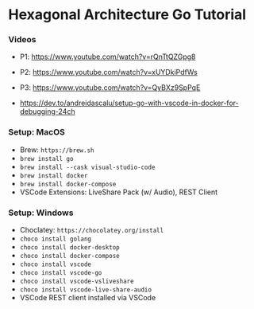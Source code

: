 # Hexagonal Architecture Go Tutorial #

### Videos ###

* P1: https://www.youtube.com/watch?v=rQnTtQZGpg8
* P2: https://www.youtube.com/watch?v=xUYDkiPdfWs
* P3: https://www.youtube.com/watch?v=QyBXz9SpPqE

* https://dev.to/andreidascalu/setup-go-with-vscode-in-docker-for-debugging-24ch


### Setup: MacOS ###

* Brew: `https://brew.sh`
* `brew install go`
* `brew install --cask visual-studio-code`
* `brew install docker`
* `brew install docker-compose`
* VSCode Extensions: LiveShare Pack (w/ Audio), REST Client

### Setup: Windows ###

* Choclatey: `https://chocolatey.org/install`
* `choco install golang`
* `choco install docker-desktop`
* `choco install docker-compose`
* `choco install vscode`
* `choco install vscode-go`
* `choco install vscode-vsliveshare`
* `choco install vscode-live-share-audio`
* VSCode REST client installed via VSCode 

